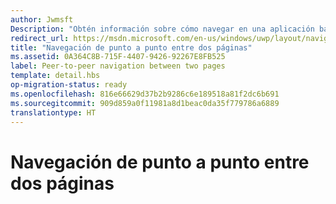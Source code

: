```yaml
---
author: Jwmsft
Description: "Obtén información sobre cómo navegar en una aplicación básica para la Plataforma universal de Windows (UWP) de punto a punto entre dos páginas."
redirect_url: https://msdn.microsoft.com/en-us/windows/uwp/layout/navigate-between-two-pages
title: "Navegación de punto a punto entre dos páginas"
ms.assetid: 0A364C8B-715F-4407-9426-92267E8FB525
label: Peer-to-peer navigation between two pages
template: detail.hbs
op-migration-status: ready
ms.openlocfilehash: 816e66629d37b2b9286c6e189518a81f2dc6b691
ms.sourcegitcommit: 909d859a0f11981a8d1beac0da35f779786a6889
translationtype: HT
---
```

# <a name="peer-to-peer-navigation-between-two-pages"></a>Navegación de punto a punto entre dos páginas

<link rel="stylesheet" href="https://az835927.vo.msecnd.net/sites/uwp/Resources/css/custom.css">




